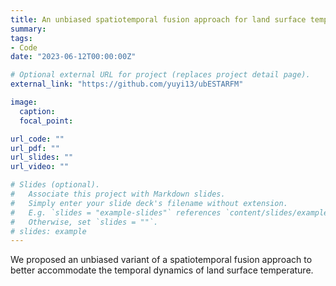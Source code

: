 ```yaml
---
title: An unbiased spatiotemporal fusion approach for land surface temperature
summary:
tags:
- Code
date: "2023-06-12T00:00:00Z"

# Optional external URL for project (replaces project detail page).
external_link: "https://github.com/yuyi13/ubESTARFM"

image:
  caption:
  focal_point:

url_code: ""
url_pdf: ""
url_slides: ""
url_video: ""

# Slides (optional).
#   Associate this project with Markdown slides.
#   Simply enter your slide deck's filename without extension.
#   E.g. `slides = "example-slides"` references `content/slides/example-slides.md`.
#   Otherwise, set `slides = ""`.
# slides: example
---
```


We proposed an unbiased variant of a spatiotemporal fusion approach to better accommodate the temporal dynamics of land surface temperature.
